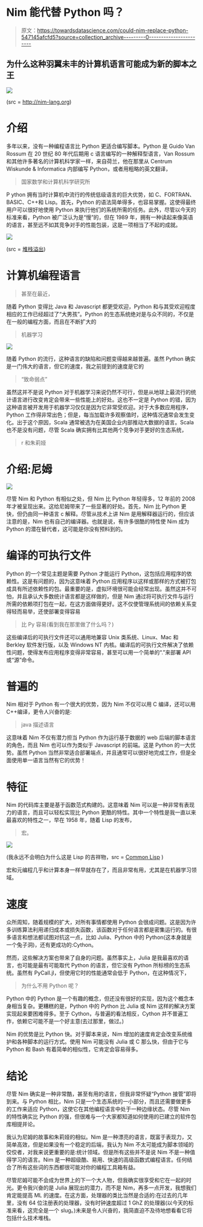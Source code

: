 # Nim 能代替 Python 吗？

> 原文：<https://towardsdatascience.com/could-nim-replace-python-547145afcfd5?source=collection_archive---------0----------------------->

## 为什么这种羽翼未丰的计算机语言可能成为新的脚本之王

![](img/488770d620a65bb5e92530310d30cbe7.png)

(src = http://nim-lang.org)

# 介绍

多年以来，没有一种编程语言比 Python 更适合编写脚本。Python 是 Guido Van Rossum 在 20 世纪 80 年代后期用 c 语言编写的一种解释型语言，Van Rossum 和其他许多著名的计算机科学家一样，来自荷兰，他在那里从 Centrum Wiskunde & Informatica 内部编写 Python，或者用粗略的英文翻译，

> 国家数学和计算机科学研究所

P ython 拥有当时计算机中流行的传统低级语言的巨大优势，如 C、FORTRAN、BASIC、C++和 Lisp。首先，Python 的语法简单得多，也容易掌握。这使得最终用户可以很好地使用 Python 来执行他们的系统所需的任务。此外，尽管以今天的标准来看，Python 被广泛认为是“慢”的，但在 1989 年，拥有一种读起来像英语的语言，甚至远不如其竞争对手的性能包装，这是一项相当了不起的成就。

![](img/341d2073a589f68de214e46310f178cf.png)

(src = [堆栈溢出](https://stackoverflow.blog/2017/09/06/incredible-growth-python/))

# 计算机编程语言

> 甚至在最近，

随着 Python 变得比 Java 和 Javascript 都更受欢迎，Python 和与其受欢迎程度相应的工作已经超过了“大男孩”。Python 的生态系统绝对是与众不同的，不仅是在一般的编程方面，而且在不断扩大的

> 机器学习

![](img/6c4d25b8056ea80cc0d7d32e77c78c7a.png)

随着 Python 的流行，这种语言的缺陷和问题变得越来越普遍。虽然 Python 确实是一门伟大的语言，但它的速度，我之前提到的速度是它的

> “致命弱点”

虽然这并不是说 Python 对于机器学习来说仍然不可行，但是从地球上最流行的统计语言进行改变肯定会带来一些性能上的好处。这也不一定是 Python 的错，因为这种语言被开发用于机器学习仅仅是因为它非常受欢迎。对于大多数应用程序，Python 工作得非常出色；但是，每当加载许多观察值时，这种情况通常会发生变化。出于这个原因，Scala 通常被选为在美国企业内部推动大数据的语言。Scala 也不是没有问题，尽管 Scala 确实拥有比其他两个竞争对手更好的生态系统，

> r 和朱莉娅

# 介绍:尼姆

![](img/680d3b9b50c6afbbbca94ee7dd343689.png)

尽管 Nim 和 Python 有相似之处，但 Nim 比 Python 年轻得多，12 年前的 2008 年才被呈现出来。这给尼姆带来了一些显著的好处。首先，Nim 比 Python 更快，但仍由同一种语言 c 解释。尽管从技术上讲 Nim 是用解释器运行的，但应该注意的是，Nim 也有自己的编译器。也就是说，有许多很酷的特性使 Nim 成为 Python 的潜在替代者，这可能是你没有预料到的。

# 编译的可执行文件

Python 的一个常见主题是需要 Python 才能运行 Python，这包括应用程序的依赖性。这是有问题的，因为这意味着 Python 应用程序以这样或那样的方式被打包成具有所述依赖性的包。最重要的是，虚拟环境很可能会经常出现。虽然这并不可怕，并且承认大多数统计语言都是这样做的，但是 Nim 通过将可执行文件与运行所需的依赖项打包在一起，在这方面做得更好。这不仅使管理系统间的依赖关系变得轻而易举，还使部署变得容易

> 比 Py 容易(看到我在那里做了什么吗？)

这些编译后的可执行文件还可以通用地兼容 Unix 类系统、Linux、Mac 和 Berkley 软件发行版，以及 Windows NT 内核。编译后的可执行文件解决了依赖性问题，使得发布应用程序变得非常容易，甚至可以用一个简单的“.”来部署 API 或“源”命令。

# 普遍的

Nim 相对于 Python 有一个很大的优势，因为 Nim 不仅可以用 C 编译，还可以用 C++编译，更令人兴奋的是:

> java 描述语言

这意味着 Nim 不仅有潜力担当 Python 作为运行基于数据的 web 后端的脚本语言的角色，而且 Nim 也可以作为类似于 Javascript 的前端。这是 Python 的一大优势。虽然 Python 当然非常适合部署端点，并且通常可以很好地完成工作，但是全面使用单一语言当然有它的优势！

# 特征

Nim 的代码库主要是基于函数范式构建的。这意味着 Nim 可以是一种非常有表现力的语言，而且可以轻松实现比 Python 更酷的特性。其中一个特性是我一直以来最喜欢的特性之一，早在 1958 年，随着 Lisp 的发布，

> 宏。

![](img/9dca469fa5038cc84dbbef105ae40b2d.png)

(我永远不会明白为什么这是 Lisp 的吉祥物，src = [Common Lisp](https://lisp-lang.org/) )

宏和元编程几乎和计算本身一样早就存在了，而且非常有用，尤其是在机器学习领域。

# 速度

众所周知，随着规模的扩大，对所有事情都使用 Python 会很成问题。这是因为许多训练算法利用递归成本或损失函数，该函数对于任何语言都是密集运行的。有很多语言和想法都试图对抗这一点，比如 Julia、Python 中的 Python(这本身就是一个兔子洞)，还有更成功的:Cython。

然而，这些解决方案也带来了自身的问题。虽然事实上，Julia 是我最喜欢的语言，也可能是最有可能取代 Python 的语言，但它没有 Python 所标榜的生态系统。虽然有 PyCall.jl，但使用它时的性能通常会低于 Python，在这种情况下，

> 为什么不用 Python 呢？

Python 中的 Python 是一个有趣的概念，但还没有很好的实现，因为这个概念本身相当复杂。更糟糕的是，Python 中的 Python 比 Julia 或 Nim 这样的解决方案实现起来要困难得多。至于 Cython，与普遍的看法相反，Cython 并不普遍工作，依赖它可能不是一个好主意(去过那里，做过。)

Nim 的优势是比 Python 快。对于脚本来说，Nim 增加的速度肯定会改变系统维护和各种脚本的运行方式。使用 Nim 可能没有 Julia 或 C 那么快，但由于它与 Python 和 Bash 有着简单的相似性，它肯定会容易得多。

# 结论

尽管 Nim 确实是一种非常酷，甚至有用的语言，但我非常怀疑“Python 接管”即将到来。与 Python 相比，Nim 只是一个生态系统的一小部分，而且还需要做更多的工作来适应 Python，这使它在其他编程语言中处于一种边缘状态。尽管 Nim 的特性确实比 Python 的强，但很难与一个大家都知道如何使用的已建立的软件包库相提并论。

我认为尼姆的故事和朱莉娅的相似。Nim 是一种漂亮的语言，既富于表现力，又简单高效，但是如果没有一个稳定的后端，我认为 Nim 不太可能成为脚本领域的佼佼者，对我来说更重要的是:统计领域。但是所有这些并不是说 Nim 不是一种值得学习的语言。Nim 是一种超级酷、易用、快速的高级函数式编程语言。任何结合了所有这些词的东西都很可能对你的编程工具箱有益。

尽管尼姆可能不会成为世界上的下一个大人物，但我确实很享受和它在一起的时光。更令我兴奋的是 Julia 展现出的潜力，而不是 Nim，再多一点开发，我想我们肯定能提高 ML 的速度。在这方面，处理器的类比当然是合适的:在过去的几年里，没有 64 位注册表的处理器，没有时钟速度超过 1 GhZ 的处理器(以今天的标准来看，这完全是一个 slug。)未来是令人兴奋的，我简直迫不及待地想看看它将包括什么技术堆栈。